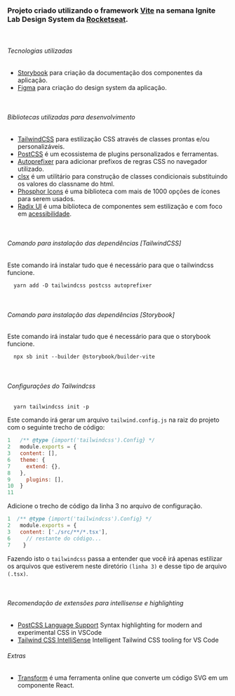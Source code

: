 ### Projeto criado utilizando o framework [Vite](https://vitejs.dev/guide/) na semana Ignite Lab Design System da [Rocketseat](https://www.rocketseat.com.br/).

<br>

###### Tecnologias utilizadas
* [Storybook](https://storybook.js.org/docs/react/get-started/introduction) para criação da documentação dos componentes da aplicação.
* [Figma](https://www.figma.com/) para criação do design system da aplicação.

<br>

###### Bibliotecas utilizadas para desenvolvimento
* [TailwindCSS](https://tailwindcss.com/docs/installation) para estilização CSS através de classes prontas e/ou personalizáveis.
* [PostCSS](https://postcss.org/) é um ecossistema de plugins personalizados e ferramentas.
* [Autoprefixer](https://postcss.org/) para adicionar prefixos de regras CSS no navegador utilizado.
* [clsx](https://www.npmjs.com/package/clsx) é um utilitário para construção de classes condicionais substituindo os valores do classname do html.
* [Phosphor Icons](https://github.com/phosphor-icons/phosphor-home#phosphor-icons) é uma biblioteca com mais de 1000 opções de ícones para serem usados.
* [Radix UI](https://www.radix-ui.com/docs/primitives/overview/introduction) é uma biblioteca de componentes sem estilização e com foco em [acessibilidade](https://www.w3c.br/pub/Materiais/PublicacoesW3C/cartilha-w3cbr-acessibilidade-web-fasciculo-I.html).

<br>

###### Comando para instalação das dependências [TailwindCSS]
Este comando irá instalar tudo que é necessário para que o tailwindcss funcione.
```
  yarn add -D tailwindcss postcss autoprefixer
```

<br>

###### Comando para instalação das dependências [Storybook]
Este comando irá instalar tudo que é necessário para que o storybook funcione.
```
  npx sb init --builder @storybook/builder-vite
```

<br>

###### Configurações do Tailwindcss
````
  yarn tailwindcss init -p
````
  Este comando irá gerar um arquivo ``` tailwind.config.js ``` na raiz do projeto com o seguinte trecho de código:
  ```javascript
1   /** @type {import('tailwindcss').Config} */
2   module.exports = {
3   content: [],
6   theme: {
7     extend: {},
8   },
9     plugins: [],
10  }
11
  ```
Adicione o trecho de código da linha 3 no arquivo de configuração.
  ```javascript
1  /** @type {import('tailwindcss').Config} */
2   module.exports = {
3   content: ['./src/**/*.tsx'],
6     // restante do código...
7    }
  ```

Fazendo isto o `tailwindcss` passa a entender que você irá apenas estilizar os arquivos que estiverem neste diretório `(linha 3)` e desse tipo de arquivo `(.tsx)`.

<br>

###### Recomendação de extensões para intellisense e highlighting
* [PostCSS Language Support](https://marketplace.visualstudio.com/items?itemName=csstools.postcss) Syntax highlighting for modern and experimental CSS in VSCode
* [Tailwind CSS IntelliSense](https://marketplace.visualstudio.com/items?itemName=bradlc.vscode-tailwindcss) Intelligent Tailwind CSS tooling for VS Code

###### Extras
* [Transform](https://transform.tools/) é uma ferramenta online que converte um código SVG em um componente React.
